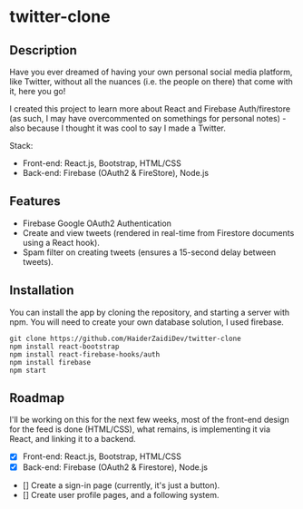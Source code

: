 # twitter-clone

## Description
Have you ever dreamed of having your own personal social media platform, like Twitter, without all the nuances (i.e. the people on there) that come with it, here you go!

I created this project to learn more about React and Firebase Auth/firestore (as such, I may have overcommented on somethings for personal notes) - also because I thought it was cool to say I made a Twitter. 

Stack: 
- Front-end: React.js, Bootstrap, HTML/CSS
- Back-end: Firebase (OAuth2 & FireStore), Node.js 


## Features
- Firebase Google OAuth2 Authentication
- Create and view tweets (rendered in real-time from Firestore documents using a React hook).
- Spam filter on creating tweets (ensures a 15-second delay between tweets).

## Installation 
You can install the app by cloning the repository, and starting a server with npm. You will need to create your own database solution, I used firebase.
```
git clone https://github.com/HaiderZaidiDev/twitter-clone 
npm install react-bootstrap
npm install react-firebase-hooks/auth
npm install firebase
npm start
```

## Roadmap
I'll be working on this for the next few weeks, most of the front-end design for the feed is done (HTML/CSS), what remains, is implementing it via React, and linking it to a backend. 
- [X] Front-end: React.js, Bootstrap, HTML/CSS
- [X] Back-end: Firebase (OAuth2 & Firestore), Node.js 
- [] Create a sign-in page (currently, it's just a button). 
- [] Create user profile pages, and a following system.
